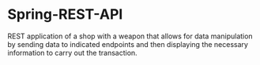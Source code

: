 # Spring-REST-API

REST application of a shop with a weapon that allows for data manipulation by sending data to indicated endpoints and then displaying 
the necessary information to carry out the transaction.
